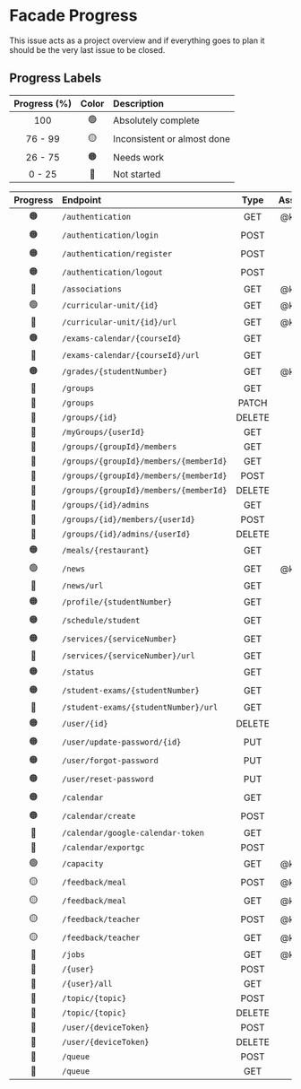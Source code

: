 # Facade Progress

This issue acts as a project overview and if everything goes to plan it should be the very last issue to be closed.

## Progress Labels

| Progress (%) | Color | Description                 |
| :----------: | :---: | :-------------------------- |
|     100      |  🟢   | Absolutely complete         |
|   76 - 99    |  🟡   | Inconsistent or almost done |
|   26 - 75    |  🟠   | Needs work                  |
|    0 - 25    |  🔴   | Not started                 |

| Progress | Endpoint                               |  Type  | Assignee |
| :------: | :------------------------------------- | :----: | :------: |
|    🟠    | `/authentication`                      |  GET   | @kiko-g  |
|    🟠    | `/authentication/login`                |  POST  |          |
|    🟠    | `/authentication/register`             |  POST  |          |
|    🟠    | `/authentication/logout`               |  POST  |          |
|    🔴    | `/associations`                        |  GET   | @kiko-g  |
|    🟢    | `/curricular-unit/{id}`                |  GET   | @kiko-g  |
|    🔴    | `/curricular-unit/{id}/url`            |  GET   | @kiko-g  |
|    🟠    | `/exams-calendar/{courseId}`           |  GET   |          |
|    🔴    | `/exams-calendar/{courseId}/url`       |  GET   |          |
|    🟠    | `/grades/{studentNumber}`              |  GET   | @kiko-g  |
|    🔴    | `/groups`                              |  GET   |          |
|    🔴    | `/groups`                              | PATCH  |          |
|    🔴    | `/groups/{id}`                         | DELETE |          |
|    🔴    | `/myGroups/{userId}`                   |  GET   |          |
|    🔴    | `/groups/{groupId}/members`            |  GET   |          |
|    🔴    | `/groups/{groupId}/members/{memberId}` |  GET   |          |
|    🔴    | `/groups/{groupId}/members/{memberId}` |  POST  |          |
|    🔴    | `/groups/{groupId}/members/{memberId}` | DELETE |          |
|    🔴    | `/groups/{id}/admins`                  |  GET   |          |
|    🔴    | `/groups/{id}/members/{userId}`        |  POST  |          |
|    🔴    | `/groups/{id}/admins/{userId}`         | DELETE |          |
|    🟠    | `/meals/{restaurant}`                  |  GET   |          |
|    🟢    | `/news`                                |  GET   | @kiko-g  |
|    🔴    | `/news/url`                            |  GET   |          |
|    🟠    | `/profile/{studentNumber}`             |  GET   |          |
|    🟠    | `/schedule/student`                    |  GET   |          |
|    🟠    | `/services/{serviceNumber}`            |  GET   |          |
|    🔴    | `/services/{serviceNumber}/url`        |  GET   |          |
|    🟠    | `/status`                              |  GET   |          |
|    🟠    | `/student-exams/{studentNumber}`       |  GET   |          |
|    🔴    | `/student-exams/{studentNumber}/url`   |  GET   |          |
|    🟠    | `/user/{id}`                           | DELETE |          |
|    🟠    | `/user/update-password/{id}`           |  PUT   |          |
|    🟠    | `/user/forgot-password`                |  PUT   |          |
|    🟠    | `/user/reset-password`                 |  PUT   |          |
|    🟠    | `/calendar`                            |  GET   |          |
|    🟠    | `/calendar/create`                     |  POST  |          |
|    🔴    | `/calendar/google-calendar-token`      |  GET   |          |
|    🔴    | `/calendar/exportgc`                   |  POST  |          |
|    🟢    | `/capacity`                            |  GET   | @kiko-g  |
|    🟡    | `/feedback/meal`                       |  POST  | @kiko-g  |
|    🟡    | `/feedback/meal`                       |  GET   | @kiko-g  |
|    🟡    | `/feedback/teacher`                    |  POST  | @kiko-g  |
|    🟡    | `/feedback/teacher`                    |  GET   | @kiko-g  |
|    🔴    | `/jobs`                                |  GET   | @kiko-g  |
|    🔴    | `/{user}`                              |  POST  |          |
|    🔴    | `/{user}/all`                          |  GET   |          |
|    🔴    | `/topic/{topic}`                       |  POST  |          |
|    🔴    | `/topic/{topic}`                       | DELETE |          |
|    🔴    | `/user/{deviceToken}`                  |  POST  |          |
|    🔴    | `/user/{deviceToken}`                  | DELETE |          |
|    🔴    | `/queue`                               |  POST  |          |
|    🔴    | `/queue`                               |  GET   |          |
